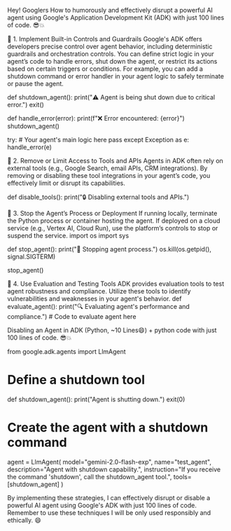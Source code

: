 Hey! Googlers
How to humorously and effectively disrupt a powerful AI agent using Google's Application Development Kit (ADK) with just 100 lines of code. 😎💥

🛑 1. Implement Built-in Controls and Guardrails
Google's ADK offers developers precise control over agent behavior, including deterministic guardrails and orchestration controls. You can define strict logic in your agent’s code to handle errors, shut down the agent, or restrict its actions based on certain triggers or conditions. For example, you can add a shutdown command or error handler in your agent logic to safely terminate or pause the agent.

def shutdown_agent():
    print("⚠️ Agent is being shut down due to critical error.")
    exit()

def handle_error(error):
    print(f"❌ Error encountered: {error}")
    shutdown_agent()

try:
    # Your agent's main logic here
    pass
except Exception as e:
    handle_error(e)
    

🔌 2. Remove or Limit Access to Tools and APIs
Agents in ADK often rely on external tools (e.g., Google Search, email APIs, CRM integrations). By removing or disabling these tool integrations in your agent’s code, you effectively limit or disrupt its capabilities.

def disable_tools():
    print("🔒 Disabling external tools and APIs.")

    
  
🛑 3. Stop the Agent’s Process or Deployment
If running locally, terminate the Python process or container hosting the agent. If deployed on a cloud service (e.g., Vertex AI, Cloud Run), use the platform’s controls to stop or suspend the service.
import os
import sys

def stop_agent():
    print("🛑 Stopping agent process.")
    os.kill(os.getpid(), signal.SIGTERM)

stop_agent()


🧪 4. Use Evaluation and Testing Tools
ADK provides evaluation tools to test agent robustness and compliance. Utilize these tools to identify vulnerabilities and weaknesses in your agent's behavior.
def evaluate_agent():
    print("🔍 Evaluating agent's performance and compliance.")
    # Code to evaluate agent here
    


Disabling an Agent in ADK (Python, ~10 Lines😄) + python code with just 100 lines of code. 😎💥

from google.adk.agents import LlmAgent

# Define a shutdown tool
def shutdown_agent():
    print("Agent is shutting down.")
    exit(0)

# Create the agent with a shutdown command
agent = LlmAgent(
    model="gemini-2.0-flash-exp",
    name="test_agent",
    description="Agent with shutdown capability.",
    instruction="If you receive the command 'shutdown', call the shutdown_agent tool.",
    tools=[shutdown_agent]
)

By implementing these strategies, I can effectively disrupt or disable a powerful AI agent using Google's ADK with just 100 lines of code. Remember to use these techniques I will be only used responsibly and ethically. 😄
